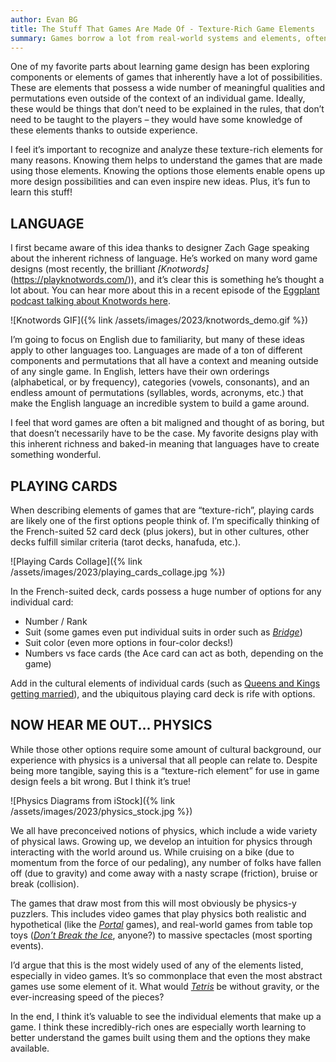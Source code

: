 ```yaml
---
author: Evan BG
title: The Stuff That Games Are Made Of - Texture-Rich Game Elements
summary: Games borrow a lot from real-world systems and elements, often playing with the existing texture and possibilities they hold. These are a few of my favorites and why I think they matter.
---
```

<style>img {max-height: 215px}</style>

One of my favorite parts about learning game design has been exploring components or elements of games that inherently have a lot of possibilities. These are elements that possess a wide number of meaningful qualities and permutations even outside of the context of an individual game. Ideally, these would be things that don’t need to be explained in the rules, that don’t need to be taught to the players – they would have some knowledge of these elements thanks to outside experience.

I feel it’s important to recognize and analyze these texture-rich elements for many reasons. Knowing them helps to understand the games that are made using those elements. Knowing the options those elements enable opens up more design possibilities and can even inspire new ideas. Plus, it’s fun to learn this stuff!

## LANGUAGE

I first became aware of this idea thanks to designer Zach Gage speaking about the inherent richness of language. He’s worked on many word game designs (most recently, the brilliant *[Knotwords]*(https://playknotwords.com/)), and it’s clear this is something he’s thought a lot about. You can hear more about this in a recent episode of the [Eggplant podcast talking about Knotwords here](https://eggplant.show/92-untangling-language-with-knotwords).

![Knotwords GIF]({% link /assets/images/2023/knotwords_demo.gif %})

I’m going to focus on English due to familiarity, but many of these ideas apply to other languages too. Languages are made of a ton of different components and permutations that all have a context and meaning outside of any single game. In English, letters have their own orderings (alphabetical, or by frequency), categories (vowels, consonants), and an endless amount of permutations (syllables, words, acronyms, etc.) that make the English language an incredible system to build a game around.

I feel that word games are often a bit maligned and thought of as boring, but that doesn’t necessarily have to be the case. My favorite designs play with this inherent richness and baked-in meaning that languages have to create something wonderful.

## PLAYING CARDS

When describing elements of games that are “texture-rich”, playing cards are likely one of the first options people think of. I’m specifically thinking of the French-suited 52 card deck (plus jokers), but in other cultures, other decks fulfill similar criteria (tarot decks, hanafuda, etc.).

![Playing Cards Collage]({% link /assets/images/2023/playing_cards_collage.jpg %})

In the French-suited deck, cards possess a huge number of options for any individual card:
- Number / Rank
- Suit (some games even put individual suits in order such as *[Bridge](https://www.60secondbridge.com/lessons/bridge-instruction/)*)
- Suit color (even more options in four-color decks!)
- Numbers vs face cards (the Ace card can act as both, depending on the game)

Add in the cultural elements of individual cards (such as [Queens and Kings getting married](https://www.pagat.com/marriage/)), and the ubiquitous playing card deck is rife with options. 


## NOW HEAR ME OUT... PHYSICS

While those other options require some amount of cultural background, our experience with physics is a universal that all people can relate to. Despite being more tangible, saying this is a “texture-rich element” for use in game design feels a bit wrong. But I think it’s true!

![Physics Diagrams from iStock]({% link /assets/images/2023/physics_stock.jpg %})

We all have preconceived notions of physics, which include a wide variety of physical laws. Growing up, we develop an intuition for physics through interacting with the world around us. While cruising on a bike (due to momentum from the force of our pedaling), any number of folks have fallen off (due to gravity) and come away with a nasty scrape (friction), bruise or break (collision).

The games that draw most from this will most obviously be physics-y puzzlers. This includes video games that play physics both realistic and hypothetical (like the *[Portal](https://store.steampowered.com/bundle/234/Portal_Bundle/)* games), and real-world games from table top toys (*[Don’t Break the Ice](https://boardgamegeek.com/boardgame/4888/dont-break-ice)*, anyone?) to massive spectacles (most sporting events).

I’d argue that this is the most widely used of any of the elements listed, especially in video games. It’s so commonplace that even the most abstract games use some element of it. What would *[Tetris](https://tetris.wiki/Drop#Gravity)* be without gravity, or the ever-increasing speed of the pieces?

In the end, I think it’s valuable to see the individual elements that make up a game. I think these incredibly-rich ones are especially worth learning to better understand the games built using them and the options they make available.